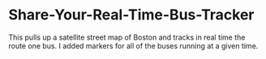 # Share-Your-Real-Time-Bus-Tracker
This pulls up a satellite street map of Boston and tracks in real time the route one bus. I added markers for all of the buses running at a given time.
